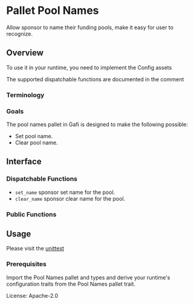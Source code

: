 # Pallet Pool Names

Allow sponsor to name their funding pools, make it easy for user to recognize.

## Overview

To use it in your runtime, you need to implement the Config assets

The supported dispatchable functions are documented in the comment

### Terminology

### Goals

The pool names pallet in Gafi is designed to make the following possible:

- Set pool name.
- Clear pool name.

## Interface

### Dispatchable Functions

- `set_name` sponsor set name for the pool.
- `clear_name` sponsor clear name for the pool.

### Public Functions

## Usage

Please visit the [unittest](https://github.com/grindytech/gafi/blob/master/pallets/pool-names/src/tests.rs)

### Prerequisites

Import the Pool Names pallet and types and derive your runtime's configuration traits from the Pool Names pallet trait.

License: Apache-2.0
